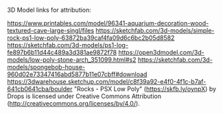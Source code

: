 
3D Model links for attribution:

https://www.printables.com/model/96341-aquarium-decoration-wood-textured-cave-large-singl/files
https://sketchfab.com/3d-models/simple-rock-ps1-low-poly-63872ba39caf4fa09d6c6bc2b05d8582
https://sketchfab.com/3d-models/ps1-log-fe897b6b11d44c489a3d381ae9872f78
https://open3dmodel.com/3d-models/low-poly-stone-arch_351099.html#s2
https://sketchfab.com/3d-models/spongebob-house-960d02e73347416abd5877b11e07cbff#download
https://3dwarehouse.sketchup.com/model/c8f39a92-e4f0-4f1c-b7af-641cb0641cba/boulder
"Rocks - PSX Low Poly" (https://skfb.ly/oynpX) by Drops is licensed under Creative Commons Attribution (http://creativecommons.org/licenses/by/4.0/).

